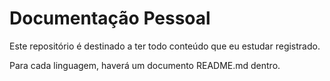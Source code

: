 
# Documentação Pessoal

Este repositório é destinado a ter todo conteúdo que eu estudar registrado.

Para cada linguagem, haverá um documento README.md dentro.